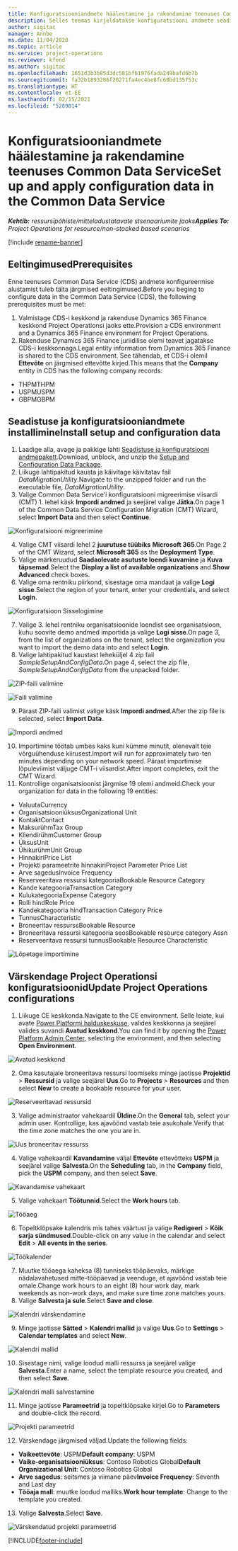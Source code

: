 ```yaml
---
title: Konfiguratsiooniandmete häälestamine ja rakendamine teenuses Common Data Service
description: Selles teemas kirjeldatakse konfiguratsiooni andmete seadistamist ja rakendamist Project Operationsis.
author: sigitac
manager: Annbe
ms.date: 11/04/2020
ms.topic: article
ms.service: project-operations
ms.reviewer: kfend
ms.author: sigitac
ms.openlocfilehash: 1651d3b3b85d3dc581bf61976fada249bafd6b7b
ms.sourcegitcommit: fa32b1893286f20271fa4ec4be8fc68bd135f53c
ms.translationtype: HT
ms.contentlocale: et-EE
ms.lasthandoff: 02/15/2021
ms.locfileid: "5289814"
---
```

# <a name="set-up-and-apply-configuration-data-in-the-common-data-service"></a><span data-ttu-id="c5242-103">Konfiguratsiooniandmete häälestamine ja rakendamine teenuses Common Data Service</span><span class="sxs-lookup"><span data-stu-id="c5242-103">Set up and apply configuration data in the Common Data Service</span></span> 

<span data-ttu-id="c5242-104">_**Kehtib:** ressursipõhiste/mitteladustatavate stsenaariumite jaoks_</span><span class="sxs-lookup"><span data-stu-id="c5242-104">_**Applies To:** Project Operations for resource/non-stocked based scenarios_</span></span>

[!include [rename-banner](~/includes/cc-data-platform-banner.md)]

## <a name="prerequisites"></a><span data-ttu-id="c5242-105">Eeltingimused</span><span class="sxs-lookup"><span data-stu-id="c5242-105">Prerequisites</span></span>

<span data-ttu-id="c5242-106">Enne teenuses Common Data Service (CDS) andmete konfigureermise alustamist tuleb täita järgmised eeltingimused.</span><span class="sxs-lookup"><span data-stu-id="c5242-106">Before you beging to configure data in the Common Data Service (CDS), the following prerequisites must be met:</span></span>

1.  <span data-ttu-id="c5242-107">Valmistage CDS-i keskkond ja rakenduse Dynamics 365 Finance keskkond Project Operationsi jaoks ette.</span><span class="sxs-lookup"><span data-stu-id="c5242-107">Provision a CDS environment and a Dynamics 365 Finance environment for Project Operations.</span></span>
2.  <span data-ttu-id="c5242-108">Rakenduse Dynamics 365 Finance juriidilise olemi teavet jagatakse CDS-i keskkonnaga.</span><span class="sxs-lookup"><span data-stu-id="c5242-108">Legal entity information from Dynamics 365 Finance is shared to the CDS environment.</span></span> <span data-ttu-id="c5242-109">See tähendab, et CDS-i olemil **Ettevõte** on järgmised ettevõtte kirjed.</span><span class="sxs-lookup"><span data-stu-id="c5242-109">This means that the **Company** entity in CDS has the following company records:</span></span>
  - <span data-ttu-id="c5242-110">THPM</span><span class="sxs-lookup"><span data-stu-id="c5242-110">THPM</span></span>
  - <span data-ttu-id="c5242-111">USPM</span><span class="sxs-lookup"><span data-stu-id="c5242-111">USPM</span></span>
  - <span data-ttu-id="c5242-112">GBPM</span><span class="sxs-lookup"><span data-stu-id="c5242-112">GBPM</span></span>

## <a name="install-setup-and-configuration-data"></a><span data-ttu-id="c5242-113">Seadistuse ja konfiguratsiooniandmete installimine</span><span class="sxs-lookup"><span data-stu-id="c5242-113">Install setup and configuration data</span></span>

1. <span data-ttu-id="c5242-114">Laadige alla, avage ja pakkige lahti [Seadistuse ja konfiguratsiooni andmepakett](https://download.microsoft.com/download/1/3/4/1349369c-6209-42b7-b3b4-5be0e67cacd8/ProjOpsSampleSetupData-%20Integrated%20UR1.zip).</span><span class="sxs-lookup"><span data-stu-id="c5242-114">Download, unblock, and unzip the [Setup and Configuration Data Package](https://download.microsoft.com/download/1/3/4/1349369c-6209-42b7-b3b4-5be0e67cacd8/ProjOpsSampleSetupData-%20Integrated%20UR1.zip).</span></span>
2. <span data-ttu-id="c5242-115">Liikuge lahtipakitud kausta ja käivitage käivitatav fail *DataMigrationUtility*.</span><span class="sxs-lookup"><span data-stu-id="c5242-115">Navigate to the unzipped folder and run the executable file, *DataMigrationUtility*.</span></span>
3. <span data-ttu-id="c5242-116">Valige Common Data Service'i konfiguratsiooni migreerimise viisardi (CMT) 1. lehel käsk **Impordi andmed** ja seejärel valige **Jätka**.</span><span class="sxs-lookup"><span data-stu-id="c5242-116">On page 1 of the Common Data Service Configuration Migration (CMT) Wizard, select **Import Data** and then select **Continue**.</span></span>

![Konfiguratsiooni migreerimine](./media/1ConfigurationMigration.png)

4. <span data-ttu-id="c5242-118">Valige CMT viisardi lehel 2 **juurutuse tüübiks** **Microsoft 365**.</span><span class="sxs-lookup"><span data-stu-id="c5242-118">On Page 2 of the CMT Wizard, select **Microsoft 365** as the **Deployment Type**.</span></span>
5. <span data-ttu-id="c5242-119">Valige märkeruudud **Saadaolevate asutuste loendi kuvamine** ja **Kuva täpsemad**.</span><span class="sxs-lookup"><span data-stu-id="c5242-119">Select the **Display a list of available organizations** and **Show Advanced** check boxes.</span></span>
6. <span data-ttu-id="c5242-120">Valige oma rentniku piirkond, sisestage oma mandaat ja valige **Logi sisse**.</span><span class="sxs-lookup"><span data-stu-id="c5242-120">Select the region of your tenant, enter your credentials, and select **Login**.</span></span>

![Konfiguratsioon Sisselogimine](./media/2ConfigurationSignin.png)

7. <span data-ttu-id="c5242-122">Valige 3. lehel rentniku organisatsioonide loendist see organisatsioon, kuhu soovite demo andmed importida ja valige **Logi sisse**.</span><span class="sxs-lookup"><span data-stu-id="c5242-122">On page 3, from the list of organizations on the tenant, select the organization you want to import the demo data into and select **Login**.</span></span>
8. <span data-ttu-id="c5242-123">Valige lahtipakitud kaustast leheküljel 4 zip fail *SampleSetupAndConfigData*.</span><span class="sxs-lookup"><span data-stu-id="c5242-123">On page 4, select the zip file, *SampleSetupAndConfigData* from the unpacked folder.</span></span>

![ZIP-faili valimine](./media/3ZipFile.png)

![Faili valimine](./media/4SelectAFile.png)

9. <span data-ttu-id="c5242-126">Pärast ZIP-faili valimist valige käsk **Impordi andmed**.</span><span class="sxs-lookup"><span data-stu-id="c5242-126">After the zip file is selected, select **Import Data**.</span></span>

![Impordi andmed](./media/5ImportData.png)

10. <span data-ttu-id="c5242-128">Importimine töötab umbes kaks kuni kümme minutit, olenevalt teie võrguühenduse kiirusest.</span><span class="sxs-lookup"><span data-stu-id="c5242-128">Import will run for approximately two-ten minutes depending on your network speed.</span></span> <span data-ttu-id="c5242-129">Pärast importimise lõpuleviimist väljuge CMT-i viisardist.</span><span class="sxs-lookup"><span data-stu-id="c5242-129">After import completes, exit the CMT Wizard.</span></span> 
11. <span data-ttu-id="c5242-130">Kontrollige organisatsioonist järgmise 19 olemi andmeid.</span><span class="sxs-lookup"><span data-stu-id="c5242-130">Check your organization for data in the following 19 entities:</span></span>

  - <span data-ttu-id="c5242-131">Valuuta</span><span class="sxs-lookup"><span data-stu-id="c5242-131">Currency</span></span>
  - <span data-ttu-id="c5242-132">Organisatsiooniüksus</span><span class="sxs-lookup"><span data-stu-id="c5242-132">Organizational Unit</span></span>
  - <span data-ttu-id="c5242-133">Kontakt</span><span class="sxs-lookup"><span data-stu-id="c5242-133">Contact</span></span>
  - <span data-ttu-id="c5242-134">Maksurühm</span><span class="sxs-lookup"><span data-stu-id="c5242-134">Tax Group</span></span>
  - <span data-ttu-id="c5242-135">Kliendirühm</span><span class="sxs-lookup"><span data-stu-id="c5242-135">Customer Group</span></span>
  - <span data-ttu-id="c5242-136">Üksus</span><span class="sxs-lookup"><span data-stu-id="c5242-136">Unit</span></span>
  - <span data-ttu-id="c5242-137">Ühikurühm</span><span class="sxs-lookup"><span data-stu-id="c5242-137">Unit Group</span></span>
  - <span data-ttu-id="c5242-138">Hinnakiri</span><span class="sxs-lookup"><span data-stu-id="c5242-138">Price List</span></span>
  - <span data-ttu-id="c5242-139">Projekti parameetrite hinnakiri</span><span class="sxs-lookup"><span data-stu-id="c5242-139">Project Parameter Price List</span></span>
  - <span data-ttu-id="c5242-140">Arve sagedus</span><span class="sxs-lookup"><span data-stu-id="c5242-140">Invoice Frequency</span></span>
  - <span data-ttu-id="c5242-141">Reserveeritava ressursi kategooria</span><span class="sxs-lookup"><span data-stu-id="c5242-141">Bookable Resource Category</span></span>
  - <span data-ttu-id="c5242-142">Kande kategooria</span><span class="sxs-lookup"><span data-stu-id="c5242-142">Transaction Category</span></span>
  - <span data-ttu-id="c5242-143">Kulukategooria</span><span class="sxs-lookup"><span data-stu-id="c5242-143">Expense Category</span></span>
  - <span data-ttu-id="c5242-144">Rolli hind</span><span class="sxs-lookup"><span data-stu-id="c5242-144">Role Price</span></span>
  - <span data-ttu-id="c5242-145">Kandekategooria hind</span><span class="sxs-lookup"><span data-stu-id="c5242-145">Transaction Category Price</span></span>
  - <span data-ttu-id="c5242-146">Tunnus</span><span class="sxs-lookup"><span data-stu-id="c5242-146">Characteristic</span></span>
  - <span data-ttu-id="c5242-147">Broneeritav ressurss</span><span class="sxs-lookup"><span data-stu-id="c5242-147">Bookable Resource</span></span>
  - <span data-ttu-id="c5242-148">Broneeritava ressursi kategooria seos</span><span class="sxs-lookup"><span data-stu-id="c5242-148">Bookable resource category Assn</span></span>
  - <span data-ttu-id="c5242-149">Reserveeritava ressursi tunnus</span><span class="sxs-lookup"><span data-stu-id="c5242-149">Bookable Resource Characteristic</span></span>

![Lõpetage importimine](./media/6CompleteImport.png)

## <a name="update-project-operations-configurations"></a><span data-ttu-id="c5242-151">Värskendage Project Operationsi konfiguratsioonid</span><span class="sxs-lookup"><span data-stu-id="c5242-151">Update Project Operations configurations</span></span>

1. <span data-ttu-id="c5242-152">Liikuge CE keskkonda.</span><span class="sxs-lookup"><span data-stu-id="c5242-152">Navigate to the CE environment.</span></span> <span data-ttu-id="c5242-153">Selle leiate, kui avate [Power Platformi halduskeskuse](https://admin.powerplatform.microsoft.com/environments), valides keskkonna ja seejärel valides suvandi **Avatud keskkond**.</span><span class="sxs-lookup"><span data-stu-id="c5242-153">You can find it by opening the [Power Platform Admin Center](https://admin.powerplatform.microsoft.com/environments), selecting the environment, and then selecting **Open Environment**.</span></span> 

![Avatud keskkond](./media/7OpenEnvironment.png)

2. <span data-ttu-id="c5242-155">Oma kasutajale broneeritava ressursi loomiseks minge jaotisse **Projektid** > **Ressursid** ja valige seejärel **Uus**.</span><span class="sxs-lookup"><span data-stu-id="c5242-155">Go to **Projects** > **Resources** and then select **New** to create a bookable resource for your user.</span></span>

![Reserveeritavad ressursid](./media/8BookableResources.png)

3. <span data-ttu-id="c5242-157">Valige administraator vahekaardil **Üldine**.</span><span class="sxs-lookup"><span data-stu-id="c5242-157">On the **General** tab, select your admin user.</span></span> <span data-ttu-id="c5242-158">Kontrollige, kas ajavöönd vastab teie asukohale.</span><span class="sxs-lookup"><span data-stu-id="c5242-158">Verify that the time zone matches the one you are in.</span></span> 

![Uus broneeritav ressurss](./media/9NewBookableResource.png)

4. <span data-ttu-id="c5242-160">Valige vahekaardil **Kavandamine** väljal **Ettevõte** ettevõtteks **USPM** ja seejärel valige **Salvesta**.</span><span class="sxs-lookup"><span data-stu-id="c5242-160">On the **Scheduling** tab, in the **Company** field, pick the **USPM** company, and then select **Save**.</span></span> 

![Kavandamise vahekaart](./media/10SchedulingTab.png)

5. <span data-ttu-id="c5242-162">Valige vahekaart **Töötunnid**.</span><span class="sxs-lookup"><span data-stu-id="c5242-162">Select the **Work hours** tab.</span></span>  

![Tööaeg](./media/11WorkHours.png)

6. <span data-ttu-id="c5242-164">Topeltklõpsake kalendris mis tahes väärtust ja valige **Redigeeri** > **Kõik sarja sündmused**.</span><span class="sxs-lookup"><span data-stu-id="c5242-164">Double-click on any value in the calendar and select **Edit** > **All events in the series**.</span></span> 

![Töökalender](./media/12WorkCalendar.png)

7. <span data-ttu-id="c5242-166">Muutke tööaega kaheksa (8) tunniseks tööpäevaks, märkige nädalavahetused mitte-tööpäevad ja veenduge, et ajavöönd vastab teie omale.</span><span class="sxs-lookup"><span data-stu-id="c5242-166">Change work hours to an eight (8) hour work day, mark weekends as non-work days, and make sure time zone matches yours.</span></span> 
8. <span data-ttu-id="c5242-167">Valige **Salvesta ja sule**.</span><span class="sxs-lookup"><span data-stu-id="c5242-167">Select **Save and close**.</span></span>

![Kalendri värskendamine](./media/13UpdateCalendar.png)

9. <span data-ttu-id="c5242-169">Minge jaotisse **Sätted** > **Kalendri mallid** ja valige **Uus**.</span><span class="sxs-lookup"><span data-stu-id="c5242-169">Go to **Settings** > **Calendar templates** and select **New**.</span></span>
 
 ![Kalendri mallid](./media/14CalendarTemplates.png)
 
 10. <span data-ttu-id="c5242-171">Sisestage nimi, valige loodud malli ressurss ja seejärel valige **Salvesta**.</span><span class="sxs-lookup"><span data-stu-id="c5242-171">Enter a name, select the template resource you created, and then select **Save**.</span></span> 
 
 ![Kalendri malli salvestamine](./media/15SaveCalendarTemplate.png)
 
 11. <span data-ttu-id="c5242-173">Minge jaotisse **Parameetrid** ja topeltklõpsake kirjel.</span><span class="sxs-lookup"><span data-stu-id="c5242-173">Go to **Parameters** and double-click the record.</span></span> 
 
 ![Projekti parameetrid](./media/16ProjectParameters.png)
 
12. <span data-ttu-id="c5242-175">Värskendage järgmised väljad.</span><span class="sxs-lookup"><span data-stu-id="c5242-175">Update the following fields:</span></span>

 - <span data-ttu-id="c5242-176">**Vaikeettevõte**: USPM</span><span class="sxs-lookup"><span data-stu-id="c5242-176">**Default company**: USPM</span></span>
 - <span data-ttu-id="c5242-177">**Vaike-organisatsiooniüksus**: Contoso Robotics Global</span><span class="sxs-lookup"><span data-stu-id="c5242-177">**Default Organizational Unit**: Contoso Robotics Global</span></span>
 - <span data-ttu-id="c5242-178">**Arve sagedus**: seitsmes ja viimane päev</span><span class="sxs-lookup"><span data-stu-id="c5242-178">**Invoice Frequency**: Seventh and Last day</span></span>
 - <span data-ttu-id="c5242-179">**Tööaja mall**: muutke loodud malliks.</span><span class="sxs-lookup"><span data-stu-id="c5242-179">**Work hour template**: Change to the template you created.</span></span>

13. <span data-ttu-id="c5242-180">Valige **Salvesta**.</span><span class="sxs-lookup"><span data-stu-id="c5242-180">Select **Save**.</span></span> 

![Värskendatud projekti parameetrid](./media/17UpdatedProjectParameters.png)


[!INCLUDE[footer-include](../includes/footer-banner.md)]